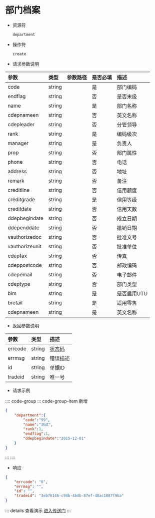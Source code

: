 # 部门档案

- 资源符

  `department`
  
- 操作符

  `create`

- 请求参数说明

|参数|类型|参数路径|是否必填|描述|
|:-|:-|:-|:-|:-|
|code|string||是|部门编码|
|endflag|string||否|是否末级|
|name|string||是|部门名称|
|cdepnameen|string||否|英文名称|
|cdepleader|string||否|分管领导|
|rank|string||是|编码级次|
|manager|string||是|负责人|
|prop|string||否|部门属性|
|phone|string||否|电话|
|address|string||否|地址|
|remark|string||否|备注|
|creditline|string||否|信用额度|
|creditgrade|string||是|信用等级|
|creditdate|string||否|信用天数|
|ddepbegindate|string||否|成立日期|
|ddependdate|string||否|撤销日期|
|vauthorizedoc|string||否|批准文号|
|vauthorizeunit|string||否|批准单位|
|cdepfax|string||否|传真|
|cdeppostcode|string||否|邮政编码|
|cdepemail|string||否|电子邮件|
|cdeptype|string||否|部门类型|
|bim|string||是|是否启用UTU|
|bretail|string||是|适用零售|
|cdepnameen|string||是|英文名称|

- 返回参数说明

|参数|类型|描述|
|:-|:-|:-|
|errcode|string|[状态码](./../error.md)|
|errmsg|string|错误描述|
|id|string|单据ID|
|tradeid|string|唯一号|

- 请求示例

:::: code-group
::: code-group-item 新增

```json
{
    "department":{
        "code":"99",
        "name":"测试",
        "rank":1,
        "endflag":1,
        "ddepbegindate":"2015-12-01"
    }
}
```

:::
::::

- 响应

```json
{
    "errcode": "0",
    "errmsg": "",
    "id": "",
    "tradeid": "3eb76146-c94b-4b4b-87ef-40ac1087f9ba"
}
```

::: details 查看演示
[进入传送门](/images/yonyou/gif/department.gif)
:::
